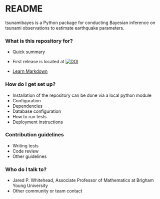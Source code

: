 # README #

tsunamibayes is a Python package for conducting Bayesian inference on tsunami observations to estimate earthquake parameters.

### What is this repository for? ###

* Quick summary
* First release is located at [![DOI](https://zenodo.org/badge/243090510.svg)](https://zenodo.org/badge/latestdoi/243090510)

* [Learn Markdown](https://bitbucket.org/tutorials/markdowndemo)

### How do I get set up? ###

* Installation of the repository can be done via a local python module
* Configuration
* Dependencies
* Database configuration
* How to run tests
* Deployment instructions

### Contribution guidelines ###

* Writing tests
* Code review
* Other guidelines

### Who do I talk to? ###

* Jared P. Whitehead, Associate Professor of Mathematics at Brigham Young University
* Other community or team contact
